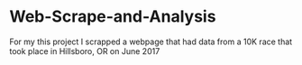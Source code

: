 # Web-Scrape-and-Analysis

For my this project I scrapped a webpage that had data from a 10K race that took place in Hillsboro, OR on June 2017
 
